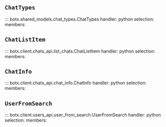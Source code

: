 
## `ChatTypes`
::: botx.shared_models.chat_types.ChatTypes
    handler: python
    selection:
      members:


## `ChatListItem`
::: botx.client.chats_api.list_chats.ChatListItem
    handler: python
    selection:
      members:


## `ChatInfo`
::: botx.client.chats_api.chat_info.ChatInfo
    handler: python
    selection:
      members:


## `UserFromSearch`
::: botx.client.users_api.user_from_search.UserFromSearch
    handler: python
    selection:
      members:
